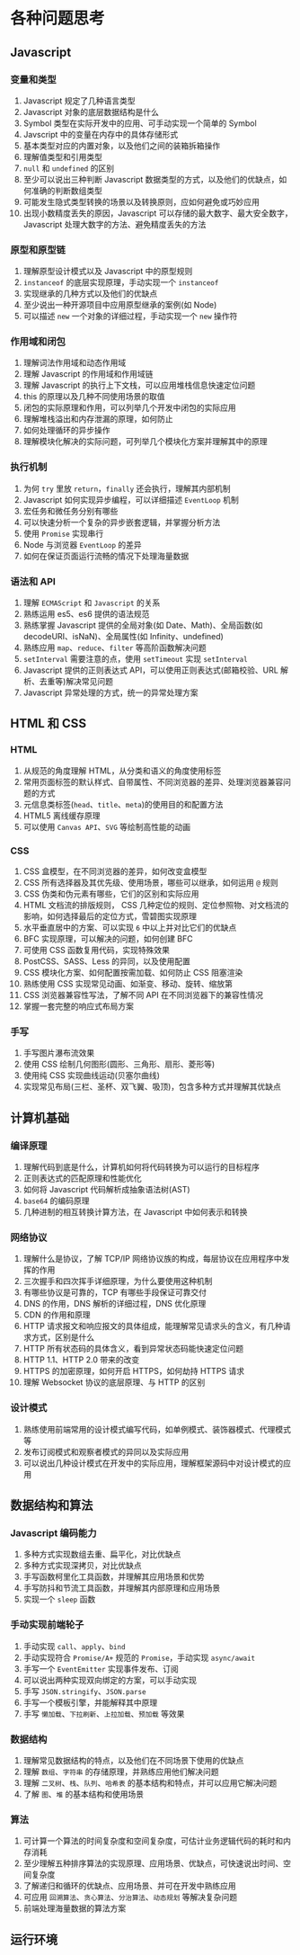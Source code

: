 # 各种问题思考



## Javascript

### 变量和类型

1. Javascript 规定了几种语言类型
2. Javascript 对象的底层数据结构是什么
3. Symbol 类型在实际开发中的应用、可手动实现一个简单的 Symbol
4. Javscript 中的变量在内存中的具体存储形式
5. 基本类型对应的内置对象，以及他们之间的装箱拆箱操作
6. 理解值类型和引用类型
7.  `null` 和 `undefined` 的区别
8. 至少可以说出三种判断 Javascript 数据类型的方式，以及他们的优缺点，如何准确的判断数组类型
9. 可能发生隐式类型转换的场景以及转换原则，应如何避免或巧妙应用
10. 出现小数精度丢失的原因，Javascript 可以存储的最大数字、最大安全数字，Javascript 处理大数字的方法、避免精度丢失的方法



### 原型和原型链

1. 理解原型设计模式以及 Javascript 中的原型规则
2. `instanceof` 的底层实现原理，手动实现一个 `instanceof`
3. 实现继承的几种方式以及他们的优缺点
4. 至少说出一种开源项目中应用原型继承的案例(如 Node)
5. 可以描述 `new` 一个对象的详细过程，手动实现一个 `new` 操作符



### 作用域和闭包

1. 理解词法作用域和动态作用域
2. 理解 Javascript 的作用域和作用域链
3. 理解 Javascript 的执行上下文栈，可以应用堆栈信息快速定位问题
4. this 的原理以及几种不同使用场景的取值
5. 闭包的实际原理和作用，可以列举几个开发中闭包的实际应用
6. 理解堆栈溢出和内存泄漏的原理，如何防止
7. 如何处理循环的异步操作
8. 理解模块化解决的实际问题，可列举几个模块化方案并理解其中的原理



### 执行机制

1. 为何 `try` 里放 `return`，`finally` 还会执行，理解其内部机制
2. Javascript 如何实现异步编程，可以详细描述 `EventLoop` 机制
3. 宏任务和微任务分别有哪些
4. 可以快速分析一个复杂的异步嵌套逻辑，并掌握分析方法
5. 使用 `Promise` 实现串行
6. Node 与浏览器 `EventLoop` 的差异
7. 如何在保证页面运行流畅的情况下处理海量数据



### 语法和 API

1. 理解 `ECMAScript` 和 `Javascript` 的关系
2. 熟练运用 es5、es6 提供的语法规范
3. 熟练掌握 Javascript 提供的全局对象(如 Date、Math)、全局函数(如 decodeURI、isNaN)、全局属性(如 Infinity、undefined)
4. 熟练应用 `map`、`reduce`、`filter` 等高阶函数解决问题
5. `setInterval` 需要注意的点，使用 `setTimeout` 实现 `setInterval`
6. Javascript 提供的正则表达式 API，可以使用正则表达式(邮箱校验、URL 解析、去重等)解决常见问题
7. Javascript 异常处理的方式，统一的异常处理方案



## HTML 和 CSS

### HTML

1. 从规范的角度理解 HTML，从分类和语义的角度使用标签
2. 常用页面标签的默认样式、自带属性、不同浏览器的差异、处理浏览器兼容问题的方式
3. 元信息类标签(`head`、`title`、`meta`)的使用目的和配置方法
4. HTML5 离线缓存原理
5. 可以使用 `Canvas API`、`SVG` 等绘制高性能的动画



### CSS

1. CSS 盒模型，在不同浏览器的差异，如何改变盒模型
2. CSS 所有选择器及其优先级、使用场景，哪些可以继承，如何运用 `@` 规则
3. CSS 伪类和伪元素有哪些，它们的区别和实际应用
4. HTML 文档流的排版规则， CSS 几种定位的规则、定位参照物、对文档流的影响，如何选择最后的定位方式，雪碧图实现原理
5. 水平垂直居中的方案、可以实现 `6` 中以上并对比它们的优缺点
6. BFC 实现原理，可以解决的问题，如何创建 BFC
7. 可使用 CSS 函数复用代码，实现特殊效果
8. PostCSS、SASS、Less 的异同，以及使用配置
9. CSS 模块化方案、如何配置按需加载、如何防止 CSS 阻塞渲染
10. 熟练使用 CSS 实现常见动画、如渐变、移动、旋转、缩放第
11. CSS 浏览器兼容性写法，了解不同 API 在不同浏览器下的兼容性情况
12. 掌握一套完整的响应式布局方案



### 手写

1. 手写图片瀑布流效果
2. 使用 CSS 绘制几何图形(圆形、三角形、扇形、菱形等)
3. 使用纯 CSS 实现曲线运动(贝塞尔曲线)
4. 实现常见布局(三栏、圣杯、双飞翼、吸顶)，包含多种方式并理解其优缺点



## 计算机基础

### 编译原理

1. 理解代码到底是什么，计算机如何将代码转换为可以运行的目标程序
2. 正则表达式的匹配原理和性能优化
3. 如何将 Javascript 代码解析成抽象语法树(AST)
4. `base64` 的编码原理
5. 几种进制的相互转换计算方法，在 Javascript 中如何表示和转换



### 网络协议

1. 理解什么是协议，了解 TCP/IP 网络协议族的构成，每层协议在应用程序中发挥的作用
2. 三次握手和四次挥手详细原理，为什么要使用这种机制
3. 有哪些协议是可靠的，TCP 有哪些手段保证可靠交付
4. DNS 的作用，DNS 解析的详细过程，DNS 优化原理
5. CDN 的作用和原理
6. HTTP 请求报文和响应报文的具体组成，能理解常见请求头的含义，有几种请求方式，区别是什么
7. HTTP 所有状态码的具体含义，看到异常状态码能快速定位问题
8. HTTP 1.1、HTTP 2.0 带来的改变
9. HTTPS 的加密原理，如何开启 HTTPS，如何劫持 HTTPS 请求
10. 理解 Websocket 协议的底层原理、与 HTTP 的区别



### 设计模式

1. 熟练使用前端常用的设计模式编写代码，如单例模式、装饰器模式、代理模式等
2. 发布订阅模式和观察者模式的异同以及实际应用
3. 可以说出几种设计模式在开发中的实际应用，理解框架源码中对设计模式的应用



## 数据结构和算法

### Javascript 编码能力

1. 多种方式实现数组去重、扁平化，对比优缺点
2. 多种方式实现深拷贝，对比优缺点
3. 手写函数柯里化工具函数，并理解其应用场景和优势
4. 手写防抖和节流工具函数，并理解其内部原理和应用场景
5. 实现一个 `sleep` 函数



### 手动实现前端轮子

1. 手动实现 `call`、`apply`、`bind`
2. 手动实现符合 `Promise/A+` 规范的 `Promise`，手动实现 `async/await`
3. 手写一个 `EventEmitter` 实现事件发布、订阅
4. 可以说出两种实现双向绑定的方案，可以手动实现
5. 手写 `JSON.stringify`、`JSON.parse`
6. 手写一个模板引擎，并能解释其中原理
7. 手写 `懒加载`、`下拉刷新`、`上拉加载`、`预加载` 等效果



### 数据结构

1. 理解常见数据结构的特点，以及他们在不同场景下使用的优缺点
2. 理解 `数组`、`字符串` 的存储原理，并熟练应用他们解决问题
3. 理解 `二叉树`、`栈`、`队列`、`哈希表` 的基本结构和特点，并可以应用它解决问题
4. 了解 `图`、`堆` 的基本结构和使用场景



### 算法

1. 可计算一个算法的时间复杂度和空间复杂度，可估计业务逻辑代码的耗时和内存消耗
2. 至少理解五种排序算法的实现原理、应用场景、优缺点，可快速说出时间、空间复杂度
3. 了解递归和循环的优缺点、应用场景、并可在开发中熟练应用
4. 可应用 `回溯算法`、`贪心算法`、`分治算法`、`动态规划` 等解决复杂问题
5. 前端处理海量数据的算法方案



## 运行环境



